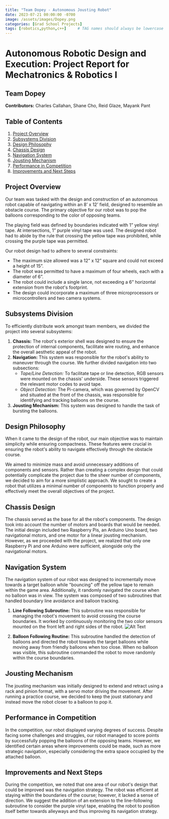 ```yaml
---
title: "Team Dopey - Autonomous Jousting Robot"
date: 2023-07-21 00:00:00 -0700
image: /assets/images/Dopey.png
categories: [Grad School Projects]
tags: [robotics,python,c++]     # TAG names should always be lowercase
---
```

# Autonomous Robotic Design and Execution: Project Report for Mechatronics & Robotics I
## Team Dopey
**Contributors:** Charles Callahan, Shane Cho, Reid Glaze, Mayank Pant

## Table of Contents
1. [Project Overview](#Project-Overview)
2. [Subsystems Division](#Subsystems-Division)
3. [Design Philosophy](#Design-Philosophy)
4. [Chassis Design](#Chassis-Design)
5. [Navigation System](#Navigation-System)
6. [Jousting Mechanism](#Jousting-Mechanism)
7. [Performance in Competition](#Performance-in-Competition)
8. [Improvements and Next Steps](#Improvements-and-Next-Steps)

## Project Overview <a name="Project-Overview"></a>
Our team was tasked with the design and construction of an autonomous robot capable of navigating within an 8’ x 12’ field, designed to resemble an obstacle course. The primary objective for our robot was to pop the balloons corresponding to the color of opposing teams.

The playing field was defined by boundaries indicated with 1” yellow vinyl tape. At intersections, 1” purple vinyl tape was used. The designed robot had to abide by the rule that crossing the yellow tape was prohibited, while crossing the purple tape was permitted.

Our robot design had to adhere to several constraints:
- The maximum size allowed was a 12” x 12” square and could not exceed a height of 15”.
- The robot was permitted to have a maximum of four wheels, each with a diameter of 6”.
- The robot could include a single lance, not exceeding a 6” horizontal extension from the robot's footprint.
- The design could incorporate a maximum of three microprocessors or microcontrollers and two camera systems.

## Subsystems Division <a name="Subsystems-Division"></a>
To efficiently distribute work amongst team members, we divided the project into several subsystems:

1. **Chassis:** The robot's exterior shell was designed to ensure the protection of internal components, facilitate wire routing, and enhance the overall aesthetic appeal of the robot.
2. **Navigation:** This system was responsible for the robot's ability to maneuver through the course. We further divided navigation into two subsections:
   - *Tape/Line Detection:* To facilitate tape or line detection, RGB sensors were mounted on the chassis' underside. These sensors triggered the relevant motor codes to avoid tape.
   - *Object Detection:* The Pi-camera, which was governed by OpenCV and situated at the front of the chassis, was responsible for identifying and tracking balloons on the course.
3. **Jousting Mechanism:** This system was designed to handle the task of bursting the balloons.

## Design Philosophy <a name="Design-Philosophy"></a>
When it came to the design of the robot, our main objective was to maintain simplicity while ensuring compactness. These features were crucial in ensuring the robot's ability to navigate effectively through the obstacle course.

We aimed to minimize mass and avoid unnecessary additions of components and sensors. Rather than creating a complex design that could potentially complicate the project due to the sheer number of components, we decided to aim for a more simplistic approach. We sought to create a robot that utilizes a minimal number of components to function properly and effectively meet the overall objectives of the project.

## Chassis Design <a name="Chassis-Design"></a>
The chassis served as the base for all the robot's components. The design took into account the number of motors and boards that would be needed. The initial design included two Raspberry Pis, an Arduino Uno board, two navigational motors, and one motor for a linear jousting mechanism. However, as we proceeded with the project, we realized that only one Raspberry Pi and one Arduino were sufficient, alongside only the navigational motors.

## Navigation System <a name="Navigation-System"></a>
The navigation system of our robot was designed to incrementally move towards a target balloon while "bouncing" off the yellow tape to remain within the game area. Additionally, it randomly navigated the course when no balloon was in view. The system was composed of two subroutines that handled boundary line avoidance and balloon tracking.

1. **Line Following Subroutine:** This subroutine was responsible for managing the robot's movement to avoid crossing the course boundaries. It worked by continuously monitoring the two color sensors mounted on the front left and right sides of the robot.
![Alt Text](https://media2.giphy.com/media/v1.Y2lkPTc5MGI3NjExbzM0ZjA3cDk5ZWpwN3RmdWU3NjJybGxydnhpcHYwczAza2p5OTEyMiZlcD12MV9pbnRlcm5hbF9naWZfYnlfaWQmY3Q9Zw/r5uWhXa9UBjiMBSZ3p/giphy.gif)

2. **Balloon Following Routine:** This subroutine handled the detection of balloons and directed the robot towards the target balloons while moving away from friendly balloons when too close. When no balloon was visible, this subroutine commanded the robot to move randomly within the course boundaries.

## Jousting Mechanism <a name="Jousting-Mechanism"></a>
The jousting mechanism was initially designed to extend and retract using a rack and pinion format, with a servo motor driving the movement. After running a practice course, we decided to keep the joust stationary and instead move the robot closer to a balloon to pop it.

## Performance in Competition <a name="Performance-in-Competition"></a>
In the competition, our robot displayed varying degrees of success. Despite facing some challenges and struggles, our robot managed to score points by successfully popping the balloons of the opposing teams. However, we identified certain areas where improvements could be made, such as more strategic navigation, especially considering the extra space occupied by the attached balloon.

## Improvements and Next Steps <a name="Improvements-and-Next-Steps"></a>
During the competition, we noted that one area of our robot's design that could be improved was the navigation strategy. The robot was efficient at staying within the boundaries of the course; however, it lacked a sense of direction. We suggest the addition of an extension to the line-following subroutine to consider the purple vinyl tape, enabling the robot to position itself better towards alleyways and thus improving its navigation strategy.
